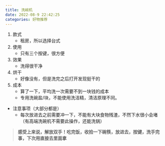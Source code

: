 ```yaml
---
title: 洗碗机
date: 2022-08-9 22:42:25
categories: 好物推荐
---
```


1. 款式
    - 租房，所以选择台式
2. 使用
    - 只有三个按键，很方便
3. 效果
    - 洗得很干净
4. 烘干
    - 好像没有，但是洗完之后打开发现挺干的
5. 成本
    - 算了一下，平均洗一次需要不到一块钱的成本
    - 专用洗碗盐/块，不能使用洗洁精，清洁原理不同。
* 注意事项（大部分都是）
    - 每次放进去之前需要冲一下，不能有大块食物残渣，不然下水很小会堵（有高端洗碗机不需要此操作，还能洗锅）

> **感受上来说，解放双手！吃完饭，收拾一下碗筷，放进去，按键，洗手完事，下次用直接去里面拿**
